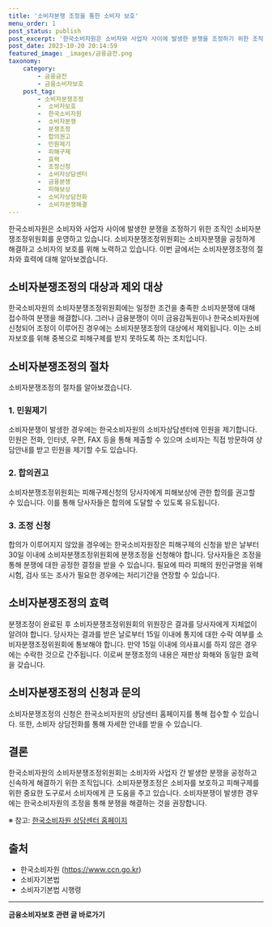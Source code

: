 ```yaml
---
title: '소비자분쟁 조정을 통한 소비자 보호'
menu_order: 1
post_status: publish
post_excerpt: '한국소비자원은 소비자와 사업자 사이에 발생한 분쟁을 조정하기 위한 조직인 소비자분쟁조정위원회를 운영하고 있습니다. 소비자분쟁조정위원회는 소비자분쟁을 공정하게 해결하고 소비자의 보호를 위해 노력하고 있습니다. 이번 글에서는 소비자분쟁조정의 절차와 효력에 대해 알아보겠습니다.'
post_date: 2023-10-20 20:14:59
featured_image: _images/금융금전.png
taxonomy:
    category:
        - 금융금전
        - 금융소비자보호
    post_tag:
        - 소비자분쟁조정
        -  소비자보호
        -  한국소비자원
        -  소비자분쟁
        -  분쟁조정
        -  합의권고
        -  민원제기
        -  피해구제
        -  효력
        -  조정신청
        -  소비자상담센터
        -  금융분쟁
        -  피해보상
        -  소비자상담전화
        -  소비자분쟁해결
---
```



한국소비자원은 소비자와 사업자 사이에 발생한 분쟁을 조정하기 위한 조직인 소비자분쟁조정위원회를 운영하고 있습니다. 소비자분쟁조정위원회는 소비자분쟁을 공정하게 해결하고 소비자의 보호를 위해 노력하고 있습니다. 이번 글에서는 소비자분쟁조정의 절차와 효력에 대해 알아보겠습니다.

## 소비자분쟁조정의 대상과 제외 대상

한국소비자원의 소비자분쟁조정위원회에는 일정한 조건을 충족한 소비자분쟁에 대해 접수하여 분쟁을 해결합니다. 그러나 금융분쟁이 이미 금융감독원이나 한국소비자원에 신청되어 조정이 이루어진 경우에는 소비자분쟁조정의 대상에서 제외됩니다. 이는 소비자보호를 위해 중복으로 피해구제를 받지 못하도록 하는 조치입니다.

## 소비자분쟁조정의 절차

소비자분쟁조정의 절차를 알아보겠습니다.

### 1. 민원제기

소비자분쟁이 발생한 경우에는 한국소비자원의 소비자상담센터에 민원을 제기합니다. 민원은 전화, 인터넷, 우편, FAX 등을 통해 제출할 수 있으며 소비자는 직접 방문하여 상담안내를 받고 민원을 제기할 수도 있습니다.

### 2. 합의권고

소비자분쟁조정위원회는 피해구제신청의 당사자에게 피해보상에 관한 합의를 권고할 수 있습니다. 이를 통해 당사자들은 합의에 도달할 수 있도록 유도됩니다.

### 3. 조정 신청

합의가 이루어지지 않았을 경우에는 한국소비자원장은 피해구제의 신청을 받은 날부터 30일 이내에 소비자분쟁조정위원회에 분쟁조정을 신청해야 합니다. 당사자들은 조정을 통해 분쟁에 대한 공정한 결정을 받을 수 있습니다. 필요에 따라 피해의 원인규명을 위해 시험, 검사 또는 조사가 필요한 경우에는 처리기간을 연장할 수 있습니다.

## 소비자분쟁조정의 효력

분쟁조정이 완료된 후 소비자분쟁조정위원회의 위원장은 결과를 당사자에게 지체없이 알려야 합니다. 당사자는 결과를 받은 날로부터 15일 이내에 통지에 대한 수락 여부를 소비자분쟁조정위원회에 통보해야 합니다. 만약 15일 이내에 의사표시를 하지 않은 경우에는 수락한 것으로 간주됩니다. 이로써 분쟁조정의 내용은 재판상 화해와 동일한 효력을 갖습니다.

## 소비자분쟁조정의 신청과 문의

소비자분쟁조정의 신청은 한국소비자원의 상담센터 홈페이지를 통해 접수할 수 있습니다. 또한, 소비자 상담전화를 통해 자세한 안내를 받을 수 있습니다.

## 결론

한국소비자원의 소비자분쟁조정위원회는 소비자와 사업자 간 발생한 분쟁을 공정하고 신속하게 해결하기 위한 조직입니다. 소비자분쟁조정은 소비자를 보호하고 피해구제를 위한 중요한 도구로서 소비자에게 큰 도움을 주고 있습니다. 소비자분쟁이 발생한 경우에는 한국소비자원의 조정을 통해 분쟁을 해결하는 것을 권장합니다.

※ 참고: [한국소비자원 상담센터 홈페이지](https://www.ccn.go.kr)

## 출처

- 한국소비자원 (https://www.ccn.go.kr)
- 소비자기본법
- 소비자기본법 시행령
<!-- wp:separator -->
<hr class="wp-block-separator has-alpha-channel-opacity"/>
<!-- /wp:separator -->

<!-- wp:group {"backgroundColor":"base","layout":{"type":"constrained"}} -->
<div class="wp-block-group has-base-background-color has-background"><!-- wp:paragraph {"align":"center","fontSize":"medium"} -->
<p class="has-text-align-center has-large-font-size"><strong>금융소비자보호 관련 글 바로가기</strong></p>
<!-- /wp:paragraph -->


<!-- wp:latest-posts
{"categories":[{"id":12706,"count":19,"description":"","link":"https://uknowlaw.com/category/%ea%b8%88%ec%9c%b5%ec%86%8c%eb%b9%84%ec%9e%90%eb%b3%b4%ed%98%b8/","name":"금융소비자보호","slug":"금융소비자보호","taxonomy":"category","parent":0,"meta":[],"_links":{"self":[{"href":"https://uknowlaw.com/wp-json/wp/v2/categories/12706"}],"collection":[{"href":"https://uknowlaw.com/wp-json/wp/v2/categories"}],"about":[{"href":"https://uknowlaw.com/wp-json/wp/v2/taxonomies/category"}],"wp:post_type":[{"href":"https://uknowlaw.com/wp-json/wp/v2/posts?categories=12706"}],"curies":[{"name":"wp","href":"https://api.w.org/{rel}","templated":true}]}}],"postsToShow":100,"excerptLength":28,"postLayout":"grid","columns":2,"featuredImageAlign":"left","featuredImageSizeSlug":"large","fontSize":18px} /--></div>
<!-- /wp:group -->